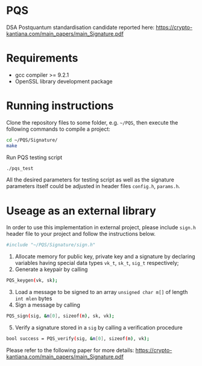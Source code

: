 # PQS
DSA Postquantum standardisation candidate reported here: https://crypto-kantiana.com/main_papers/main_Signature.pdf

# Requirements
- gcc compiler >= 9.2.1
- OpenSSL library development package

# Running instructions
Clone the repository files to some folder, e.g. `~/PQS`, then execute the following commands to compile a project:
```sh
cd ~/PQS/Signature/
make
```

Run PQS testing script
```sh
./pqs_test
```
All the desired parameters for testing script as well as the signature parameters itself could be adjusted in header files `config.h`, `params.h`.

# Useage as an external library

In order to use this implementation in external project, please include `sign.h` header file to your project and follow the instructions below.
```sh
#include "~/PQS/Signature/sign.h"
```

1. Allocate memory for public key, private key and a signature by declaring variables having special data types `vk_t`, `sk_t`, `sig_t` respectively;
2. Generate a keypair by calling
```sh
PQS_keygen(vk, sk);
```
3. Load a message to be signed to an array `unsigned char m[]` of length `int mlen` bytes
4. Sign a message by calling
```sh
PQS_sign(sig, &m[0], sizeof(m), sk, vk);
```
5. Verify a signature stored in a `sig` by calling a verification procedure
```sh
bool success = PQS_verify(sig, &m[0], sizeof(m), vk);
```

Please refer to the following paper for more details: https://crypto-kantiana.com/main_papers/main_Signature.pdf
